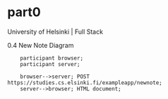 # part0
University of Helsinki | Full Stack

0.4 New Note Diagram

```mermaid
    participant browser;
    participant server;

    browser-->server; POST https://studies.cs.elsinki.fi/exampleapp/newnote;
    server-->browser; HTML document;

```
